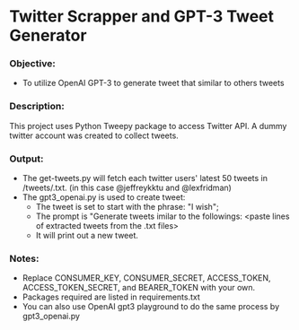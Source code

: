 # Twitter Scrapper and GPT-3 Tweet Generator

### Objective: 
- To utilize OpenAI GPT-3 to generate tweet that similar to others tweets

### Description:
This project uses Python Tweepy package to access Twitter API. A dummy twitter account was created to collect tweets.


### Output:
- The get-tweets.py will fetch each twitter users' latest 50 tweets in /tweets/<username>.txt. (in this case @jeffreykktu and @lexfridman)
- The gpt3_openai.py is used to create tweet:
  - The tweet is set to start with the phrase: "I wish";
  - The prompt is "Generate tweets imilar to the followings: <paste lines of extracted tweets from the .txt files>
  - It will print out a new tweet.

  
### Notes:
- Replace CONSUMER_KEY, CONSUMER_SECRET, ACCESS_TOKEN, ACCESS_TOKEN_SECRET, and BEARER_TOKEN with your own.
- Packages required are listed in requirements.txt
- You can also use OpenAI gpt3 playground to do the same process by gpt3_openai.py


